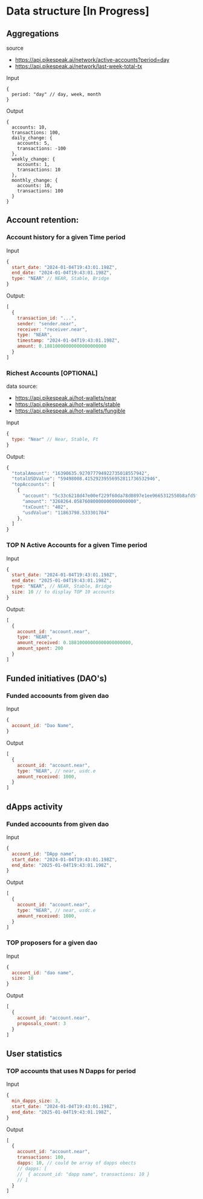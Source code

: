 # Data structure [In Progress]
## Aggregations

source
- https://api.pikespeak.ai/network/active-accounts?period=day
- https://api.pikespeak.ai/network/last-week-total-tx
  
Input
```
{
  period: "day" // day, week, month
}
```

Output
```
{
  accounts: 10,
  transactions: 100,
  daily_change: {
    accounts: 5,
    transactions: -100
  },
  weekly_change: {
    accounts: 1,
    transactions: 10
  },
  monthly_change: {
    accounts: 10,
    transactions: 100
  }
}
```

## Account retention:

### Account history for a given Time period

Input
```js
{
  start_date: "2024-01-04T19:43:01.198Z",
  end_date: "2024-01-04T19:43:01.198Z",
  type: "NEAR" // NEAR, Stable, Bridge
}
```

Output:
```js
[
  {
    transaction_id: "...",
    sender: "sender.near",
    receiver: "receiver.near",
    type: "NEAR",
    timestamp: "2024-01-04T19:43:01.198Z",
    amount: 0.18810000000000000000000
  }
]
```

### Richest Accounts [OPTIONAL]
  
data source:
- https://api.pikespeak.ai/hot-wallets/near
- https://api.pikespeak.ai/hot-wallets/stable
- https://api.pikespeak.ai/hot-wallets/fungible

Input
```js
{
  type: "Near" // Near, Stable, Ft
}
```

Output:
```js
{
  "totalAmount": "16390635.927077794922735018557942",
  "totalUSDValue": "59498008.41529239556952811736532946",
  "topAccounts": [
    {
      "account": "5c33c6218d47e00ef229f60da78d0897e1ee9665312550b8afd5f9c7bc6957d2",
      "amount": "3268264.05876080000000000000000",
      "txCount": "402",
      "usdValue": "11863798.533301704"
    },
  ]
}
```

### TOP N Active Accounts for a given Time period

Input
```js
{
  start_date: "2024-01-04T19:43:01.198Z",
  end_date: "2025-01-04T19:43:01.198Z",
  type: "NEAR", // NEAR, Stable, Bridge
  size: 10 // to display TOP 10 accounts
}
```

Output:
```js
[
  {
    account_id: "account.near",
    type: "NEAR",
    amount_received: 0.18810000000000000000000,
    amount_spent: 200
  }
]
```

 ## Funded initiatives (DAO's)

 ### Funded accoounts from given dao

 Input
```js
{
  account_id: "Dao Name",
}
```

Output
```js
[
  {
    account_id: "account.near",
    type: "NEAR", // near, usdc.e
    amount_received: 1000,
  }
]
```

 ## dApps activity

 ### Funded accoounts from given dao

 Input
```js
{
  account_id: "DApp name",
  start_date: "2024-01-04T19:43:01.198Z",
  end_date: "2025-01-04T19:43:01.198Z",
}
```

Output
```js
[
  {
    account_id: "account.near",
    type: "NEAR", // near, usdc.e
    amount_received: 1000,
  }
]
```

 ### TOP proposers for a given dao

 Input
```js
{
  account_id: "dao name",
  size: 10
}
```

Output
```js
[
  {
    account_id: "account.near",
    proposals_count: 3
  }
]
```

 ## User statistics

 ### TOP accounts that uses N Dapps for period

 Input
```js
{
  min_dapps_size: 3,
  start_date: "2024-01-04T19:43:01.198Z",
  end_date: "2025-01-04T19:43:01.198Z",
}
```

Output
```js
[
  {
    account_id: "account.near",
    transactions: 100,
    dapps: 10, // could be array of dapps obects
    // dapps: [
    //  { account_id: "dapp name", transactions: 10 }
    // ]
  }
]
```
